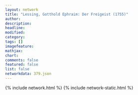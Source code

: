 ```yaml
---
layout: network
title: "Lessing, Gotthold Ephraim: Der Freigeist (1755)"
author:
description:
headline:
modified:
category:
tags: []
imagefeature: 
mathjax: 
chart: 
comments: false
featured: false
list: false
networkdata: 379.json
---
```

{% include network.html %}
{% include network-static.html %}
